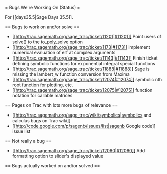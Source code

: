 = Bugs We're Working On (Status) =

For [[days35.5|Sage Days 35.5]].

== Bugs to work on and/or solve ==

 * [[http://trac.sagemath.org/sage_trac/ticket/11201|#11201]] Point users of solve() to the to_poly_solve option
 * [[http://trac.sagemath.org/sage_trac/ticket/1173|#1173]] implement numerical evaluation of erf at complex arguments
 * [[http://trac.sagemath.org/sage_trac/ticket/11143|#11143]] Finish ticket defining symbolic functions for exponential integral special functions
 * [[http://trac.sagemath.org/sage_trac/ticket/11888|#11888]] Sage is missing the lambert_w function conversion from Maxima
 * [[http://trac.sagemath.org/sage_trac/ticket/12074|#12074]] symbolic nth root function for plotting, etc.
 * [[http://trac.sagemath.org/sage_trac/ticket/12075|#12075]] function notation for callable matrices

== Pages on Trac with lots more bugs of relevance ==
 * [[http://trac.sagemath.org/sage_trac/wiki/symbolics|symbolics and calculus bugs on Trac wiki]]
 * [[http://code.google.com/p/sagenb/issues/list|sagenb Google code]] issue list

== Not really a bug ==

 * [[http://trac.sagemath.org/sage_trac/ticket/12060|#12060]] Add formatting option to slider's displayed value 

== Bugs actually worked on and/or solved ==
